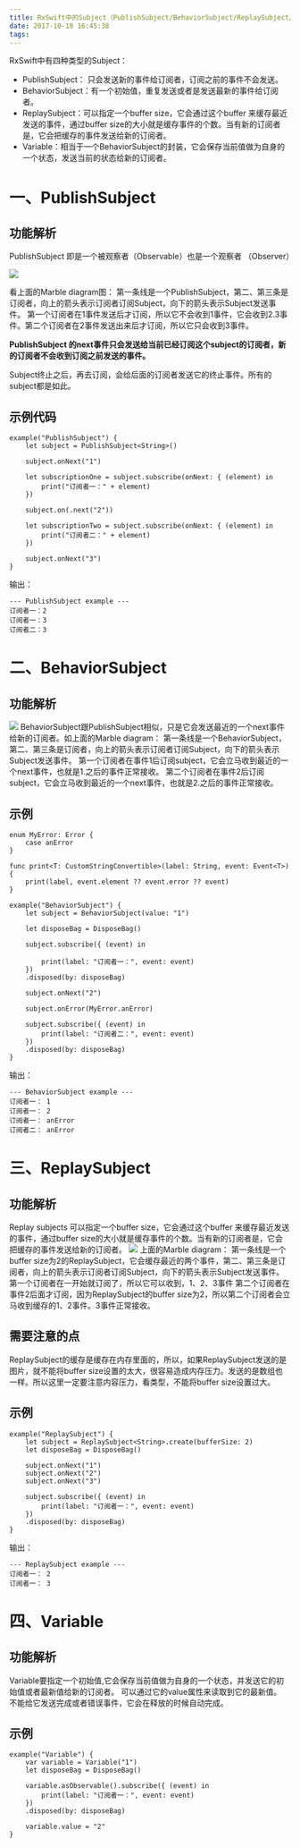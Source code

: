 ```yaml
---
title: RxSwift中的Subject（PublishSubject/BehaviorSubject/ReplaySubject/Variable）
date: 2017-10-18 16:45:38
tags:
---
```

RxSwift中有四种类型的Subject：

* PublishSubject： 只会发送新的事件给订阅者，订阅之前的事件不会发送。
* BehaviorSubject：有一个初始值，重复发送或者是发送最新的事件给订阅者。
* ReplaySubject：可以指定一个buffer size，它会通过这个buffer 来缓存最近发送的事件，通过buffer size的大小就是缓存事件的个数。当有新的订阅者是，它会把缓存的事件发送给新的订阅者。
* Variable：相当于一个BehaviorSubject的封装，它会保存当前值做为自身的一个状态，发送当前的状态给新的订阅者。

# 一、PublishSubject
## 功能解析
PublishSubject 即是一个被观察者（Observable）也是一个观察者 （Observer）

![](http://wx1.sinaimg.cn/mw690/acbce940gy1ficewiii5dj20g207it9o.jpg)

看上面的Marble diagram图：
第一条线是一个PublishSubject，第二、第三条是订阅者，向上的箭头表示订阅者订阅Subject，向下的箭头表示Subject发送事件。
第一个订阅者在1事件发送后才订阅，所以它不会收到1事件，它会收到2.3事件。第二个订阅者在2事件发送出来后才订阅，所以它只会收到3事件。

**PublishSubject 的next事件只会发送给当前已经订阅这个subject的订阅者，新的订阅者不会收到订阅之前发送的事件。**

Subject终止之后，再去订阅，会给后面的订阅者发送它的终止事件。所有的subject都是如此。

## 示例代码
```
example("PublishSubject") {
    let subject = PublishSubject<String>()

    subject.onNext("1")

    let subscriptionOne = subject.subscribe(onNext: { (element) in
        print("订阅者一：" + element)
    })

    subject.on(.next("2"))

    let subscriptionTwo = subject.subscribe(onNext: { (element) in
        print("订阅者二：" + element)
    })

    subject.onNext("3")
}
```

输出：
```
--- PublishSubject example ---
订阅者一：2
订阅者一：3
订阅者二：3
```

# 二、BehaviorSubject
## 功能解析
![](http://wx2.sinaimg.cn/mw690/acbce940gy1ficewlna97j20gg06vgmv.jpg)
BehaviorSubject跟PublishSubject相似，只是它会发送最近的一个next事件给新的订阅者。如上面的Marble diagram：
第一条线是一个BehaviorSubject，第二、第三条是订阅者，向上的箭头表示订阅者订阅Subject，向下的箭头表示Subject发送事件。
第一个订阅者在事件1后订阅subject，它会立马收到最近的一个next事件，也就是1.之后的事件正常接收。
第二个订阅者在事件2后订阅subject，它会立马收到最近的一个next事件，也就是2.之后的事件正常接收。

## 示例
```
enum MyError: Error {
    case anError
}

func print<T: CustomStringConvertible>(label: String, event: Event<T>) {
    print(label, event.element ?? event.error ?? event)
}

example("BehaviorSubject") {
    let subject = BehaviorSubject(value: "1")

    let disposeBag = DisposeBag()

    subject.subscribe({ (event) in

        print(label: "订阅者一：", event: event)
    })
    .disposed(by: disposeBag)

    subject.onNext("2")

    subject.onError(MyError.anError)

    subject.subscribe({ (event) in
        print(label: "订阅者二：", event: event)
    })
    .disposed(by: disposeBag)
}
```
输出：
```
--- BehaviorSubject example ---
订阅者一： 1
订阅者一： 2
订阅者一： anError
订阅者二： anError
```

# 三、ReplaySubject
## 功能解析
Replay subjects 可以指定一个buffer size，它会通过这个buffer 来缓存最近发送的事件，通过buffer size的大小就是缓存事件的个数。当有新的订阅者是，它会把缓存的事件发送给新的订阅者。
![](http://wx4.sinaimg.cn/mw690/acbce940gy1ficewofupkj20fb06tmyj.jpg)
上面的Marble diagram：
第一条线是一个buffer size为2的ReplaySubject，它会缓存最近的两个事件，第二、第三条是订阅者，向上的箭头表示订阅者订阅Subject，向下的箭头表示Subject发送事件。
第一个订阅者在一开始就订阅了，所以它可以收到，1、2、3事件
第二个订阅者在事件2后面才订阅，因为ReplaySubject的buffer size为2，所以第二个订阅者会立马收到缓存的1、2事件。3事件正常接收。

## 需要注意的点
ReplaySubject的缓存是缓存在内存里面的，所以，如果ReplaySubject发送的是图片，就不能将buffer size设置的太大，很容易造成内存压力。发送的是数组也一样。所以这里一定要注意内容压力，看类型，不能将buffer size设置过大。

## 示例
```
example("ReplaySubject") {
    let subject = ReplaySubject<String>.create(bufferSize: 2)
    let disposeBag = DisposeBag()

    subject.onNext("1")
    subject.onNext("2")
    subject.onNext("3")

    subject.subscribe({ (event) in
        print(label: "订阅者一：", event: event)
    })
    .disposed(by: disposeBag)
}
```
输出：
```
--- ReplaySubject example ---
订阅者一： 2
订阅者一： 3
```
# 四、Variable
## 功能解析

Variable要指定一个初始值,它会保存当前值做为自身的一个状态，并发送它的初始值或者最新值给新的订阅者。 可以通过它的value属性来读取到它的最新值。
不能给它发送完成或者错误事件，它会在释放的时候自动完成。

## 示例
```
example("Variable") {
    var variable = Variable("1")
    let disposeBag = DisposeBag()

    variable.asObservable().subscribe({ (event) in
        print(label: "订阅者一：", event: event)
    })
    .disposed(by: disposeBag)

    variable.value = "2"
}
```

